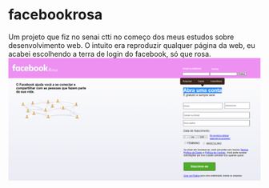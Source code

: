 # facebookrosa
Um projeto que fiz no senai ctti no começo dos meus estudos sobre desenvolvimento web. 
O intuito era reproduzir qualquer página da web, eu acabei escolhendo a terra de login do facebook, só que rosa.
![facebookrsa](facebookrsa.PNG)
